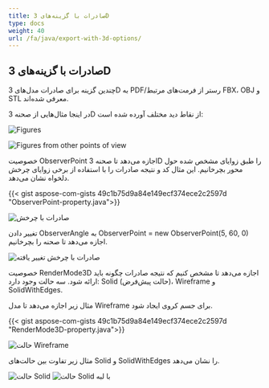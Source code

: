 ```yaml
---
title: صادرات با گزینه‌های 3D
type: docs
weight: 40
url: /fa/java/export-with-3d-options/
---
```


## **صادرات با گزینه‌های 3D**

چندین گزینه برای صادرات مدل‌های 3D به PDF/رستر از فرمت‌های مرتبط FBX، OBJ و STL معرفی شده‌اند.

در اینجا مثال‌هایی از صحنه 3D از نقاط دید مختلف آورده شده است:

![Figures](/_assets/guide/3d/fig1.png)

![Figures from other points of view](/_assets/guide/3d/fig2.png)

خصوصیت ObserverPoint اجازه می‌دهد تا صحنه 3D را طبق زوایای مشخص شده حول محور بچرخانیم. این مثال کد و نتیجه صادرات را با استفاده از برخی زوایای چرخش دلخواه نشان می‌دهد.

{{< gist aspose-com-gists 49c1b75d9a84e149ecf374ece2c2597d "ObserverPoint-property.java">}}

![صادرات با چرخش](/_assets/guide/3d/fig3.png)

تغییر دادن ObserverAngle به ObserverPoint = new ObserverPoint(5, 60, 0) اجازه می‌دهد تا صحنه را بچرخانیم.

![صادرات با چرخش تغییر یافته](/_assets/guide/3d/fig4.png)

خصوصیت RenderMode3D اجازه می‌دهد تا مشخص کنیم که نتیجه صادرات چگونه باید ارائه شود. سه حالت وجود دارد: Solid (حالت پیش‌فرض)، Wireframe و SolidWithEdges.

مثال زیر اجازه می‌دهد تا مدل Wireframe برای جسم کروی ایجاد شود.

{{< gist aspose-com-gists 49c1b75d9a84e149ecf374ece2c2597d "RenderMode3D-property.java">}}

![حالت Wireframe](/_assets/guide/3d/fig5.png)

مثال زیر تفاوت بین حالت‌های Solid و SolidWithEdges را نشان می‌دهد.

![حالت Solid](/_assets/guide/3d/fig6.png)
![حالت Solid با لبه](/_assets/guide/3d/fig7.png)
